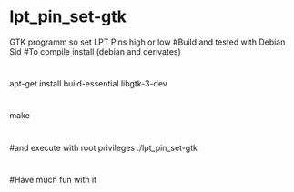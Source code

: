 # lpt_pin_set-gtk
GTK programm so set LPT Pins high or low
#Build and tested with Debian Sid
#To compile install (debian and derivates)
#
apt-get install build-essential libgtk-3-dev
#
make
#
#and execute with root privileges
./lpt_pin_set-gtk
#
#Have much fun with it
